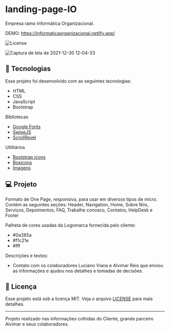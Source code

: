 # landing-page-IO
Empresa ramo Informática Organizacional.
<p align="center">

  DEMO: https://informaticaorganizacional.netlify.app/

  
<img alt="License" src="https://img.shields.io/static/v1?label=license&message=MIT&color=49AA26&labelColor=000000">
</p>

![Captura de tela de 2021-12-30 12-04-33](https://user-images.githubusercontent.com/17070196/147767886-34d02f1d-54aa-4eab-be52-7822b84c9083.png)


<p align="center">

</p>

## 🚀 Tecnologias

Esse projeto foi desenvolvido com as seguintes tecnologias:

- HTML
- CSS
- JavaScript
- Bootstrap

Bibliotecas

- [Google Fonts](https://fonts.google.com/)
- [SwipeJS](https://github.com/nolimits4web/Swiper)
- [ScrollRevel](https://scrollrevealjs.org)

Utilitários

- [Bootstrap icons](https://icons.getbootstrap.com/)
- [Boxicons](https://www.pixinvent.com/demo/frest-clean-bootstrap-admin-dashboard-template/html/rtl/vertical-menu-template/icons-boxicons.html)
- [Imagens](https://unsplash.com/)

## 💻 Projeto

Formato de One Page, responsiva, para usar em diversos tipos de micro. Contém as seguintes seções: Header, Navigation, Home, Sobre Nós, Serviços, Depoimentos, FAQ, Trabalhe conosco, Contatos, HelpDesk e Footer

Palheta de cores usadas da Logomarca fornecida pelo cliente:

- #0a385a
- #f1c21e
- #fff

Descrições e textos:

- Contato com os colaboradores Luciano Viana e Alvimar Reis que enviou as informações e ajudou nos detalhes e tomadas de decisões.

## 📝 Licença

Esse projeto está sob a licença MIT. Veja o arquivo [LICENSE](.github/LICENSE.md) para mais detalhes.

---
Projeto realizado nas informações colhidas do Cliente, grande parceiro Alvimar e seus colaboradores.

